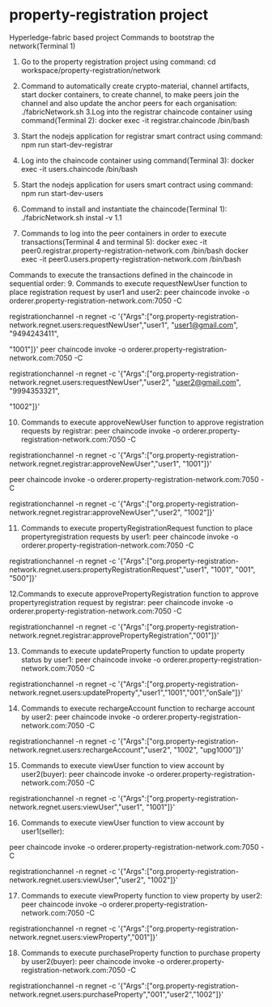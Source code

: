 # property-registration project
Hyperledge-fabric based project
Commands to bootstrap the network(Terminal 1)
1. Go to the property registration project using command:
cd workspace/property-registration/network
2. Command to automatically create crypto-material, channel artifacts, start docker containers, to
create channel, to make peers join the channel and also update the anchor peers for each
organisation:
./fabricNetwork.sh
3.Log into the registrar chaincode container using command(Terminal 2):
docker exec -it registrar.chaincode /bin/bash
4. Start the nodejs application for registrar smart contract using command:
npm run start-dev-registrar
5. Log into the chaincode container using command(Terminal 3):
docker exec -it users.chaincode /bin/bash
6. Start the nodejs application for users smart contract using command:
npm run start-dev-users

7. Command to install and instantiate the chaincode(Terminal 1):
./fabricNetwork.sh instal -v 1.1
8. Commands to log into the peer containers in order to execute transactions(Terminal 4 and
terminal 5):
docker exec -it peer0.registrar.property-registration-network.com /bin/bash
docker exec -it peer0.users.property-registration-network.com /bin/bash

Commands to execute the transactions defined in the chaincode in sequential
order:
9. Commands to execute requestNewUser function to place registration request by
user1 and user2:
peer chaincode invoke -o orderer.property-registration-network.com:7050 -C

registrationchannel -n regnet -c '{"Args":["org.property-registration-
network.regnet.users:requestNewUser","user1", "user1@gmail.com", "9494243411",

"1001"]}'
peer chaincode invoke -o orderer.property-registration-network.com:7050 -C

registrationchannel -n regnet -c '{"Args":["org.property-registration-
network.regnet.users:requestNewUser","user2", "user2@gmail.com", "9994353321",

"1002"]}'

10. Commands to execute approveNewUser function to approve registration requests
by registrar:
peer chaincode invoke -o orderer.property-registration-network.com:7050 -C

registrationchannel -n regnet -c '{"Args":["org.property-registration-
network.regnet.registrar:approveNewUser","user1", "1001"]}'

peer chaincode invoke -o orderer.property-registration-network.com:7050 -C

registrationchannel -n regnet -c '{"Args":["org.property-registration-
network.regnet.registrar:approveNewUser","user2", "1002"]}'

11. Commands to execute propertyRegistrationRequest function to place
propertyregistration requests by user1:
peer chaincode invoke -o orderer.property-registration-network.com:7050 -C

registrationchannel -n regnet -c '{"Args":["org.property-registration-
network.regnet.users:propertyRegistrationRequest","user1", "1001", "001", "500"]}'

12.Commands to execute approvePropertyRegistration function to approve
propertyregistration request by registrar:
peer chaincode invoke -o orderer.property-registration-network.com:7050 -C

registrationchannel -n regnet -c '{"Args":["org.property-registration-
network.regnet.registrar:approvePropertyRegistration","001"]}'

13. Commands to execute updateProperty function to update property status by
user1:
peer chaincode invoke -o orderer.property-registration-network.com:7050 -C

registrationchannel -n regnet -c '{"Args":["org.property-registration-
network.regnet.users:updateProperty","user1","1001","001","onSale"]}'

14. Commands to execute rechargeAccount function to recharge account by user2:
peer chaincode invoke -o orderer.property-registration-network.com:7050 -C

registrationchannel -n regnet -c '{"Args":["org.property-registration-
network.regnet.users:rechargeAccount","user2", "1002", "upg1000"]}'

15. Commands to execute viewUser function to view account by user2(buyer):
peer chaincode invoke -o orderer.property-registration-network.com:7050 -C

registrationchannel -n regnet -c '{"Args":["org.property-registration-
network.regnet.users:viewUser","user1", "1001"]}'

16. Commands to execute viewUser function to view account by user1(seller):

peer chaincode invoke -o orderer.property-registration-network.com:7050 -C

registrationchannel -n regnet -c '{"Args":["org.property-registration-
network.regnet.users:viewUser","user2", "1002"]}'

17. Commands to execute viewProperty function to view property by user2:
peer chaincode invoke -o orderer.property-registration-network.com:7050 -C

registrationchannel -n regnet -c '{"Args":["org.property-registration-
network.regnet.users:viewProperty","001"]}'

18. Commands to execute purchaseProperty function to purchase property by
user2(buyer):
peer chaincode invoke -o orderer.property-registration-network.com:7050 -C

registrationchannel -n regnet -c '{"Args":["org.property-registration-
network.regnet.users:purchaseProperty","001","user2","1002"]}'

